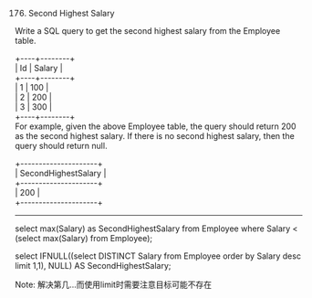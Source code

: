 176. Second Highest Salary

Write a SQL query to get the second highest salary from the Employee table.

+----+--------+  
| Id | Salary |  
+----+--------+  
| 1  | 100    |  
| 2  | 200    |  
| 3  | 300    |  
+----+--------+  
For example, given the above Employee table, the query should return 200 as the second highest salary. If there is no second highest salary, then the query should return null.

+---------------------+  
| SecondHighestSalary |  
+---------------------+  
| 200                 |  
+---------------------+  

------------------------------------------------------------------------------------------------

select max(Salary) as SecondHighestSalary from Employee where Salary < (select max(Salary) from Employee);

select IFNULL((select DISTINCT Salary from Employee order by Salary desc limit 1,1), NULL) AS SecondHighestSalary;

Note:
解决第几...而使用limit时需要注意目标可能不存在



